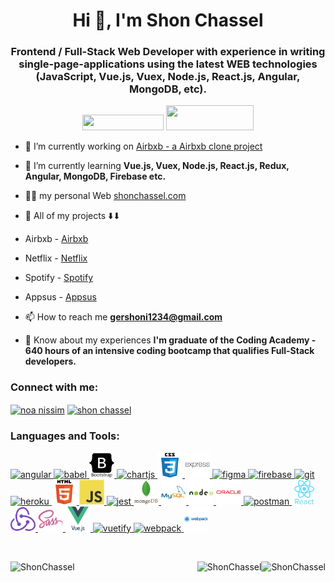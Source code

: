 <h1 align="center">Hi 👋, I'm Shon Chassel</h1>
<h3 align="center">Frontend / Full-Stack Web Developer with experience in writing single-page-applications using the latest WEB technologies (JavaScript, Vue.js, Vuex, Node.js, React.js, Angular, MongoDB, etc).</h3>

<div align="center">
  <img src="https://komarev.com/ghpvc/?username=matrix278&label=Profile%20views&color=48c030&style=flat" height="25" width="130" alt="" />
<a href="https://www.buymeacoffee.com/gershoni120"> <img src="https://cdn.buymeacoffee.com/buttons/v2/default-yellow.png" height="40" width="140" alt="" /></a>
</div>

- 🔭 I’m currently working on [Airbxb - a Airbxb clone project](https://air-bxb.onrender.com/)

- 🌱 I’m currently learning **Vue.js, Vuex, Node.js, React.js, Redux, Angular, MongoDB, Firebase etc.**

- 👨‍💻  my personal Web  [shonchassel.com](https://shonchassel.com/)

- 👾 All of my projects ⬇️⬇

- Airbxb - [Airbxb](https://air-bxb.onrender.com)
- Netflix - [Netflix](https://netflix2-0-eosin.vercel.app/)
- Spotify - [Spotify](https://spotify-il.vercel.app/)
- Appsus - [Appsus](https://shonchassel.github.io/Appsus/#/)

- 📫 How to reach me **gershoni1234@gmail.com**

- 📄 Know about my experiences **I'm graduate of the Coding Academy - 640 hours of an intensive coding bootcamp that qualifies Full-Stack developers.**

<h3 align="left">Connect with me:</h3>
<p align="left">
<a href="https://www.linkedin.com/in/gershon-chassel/" target="blank"><img align="center" src="https://raw.githubusercontent.com/rahuldkjain/github-profile-readme-generator/master/src/images/icons/Social/linked-in-alt.svg" alt="noa nissim" height="30" width="40" /></a>
<a href="https://fb.com/gershon chassel" target="blank"><img align="center" src="https://raw.githubusercontent.com/rahuldkjain/github-profile-readme-generator/master/src/images/icons/Social/facebook.svg" alt="shon chassel" height="30" width="40" /></a>
</p>

<h3 align="left">Languages and Tools:</h3>
<p align="left"> <a href="https://angular.io" target="_blank" rel="noreferrer"> <img src="https://angular.io/assets/images/logos/angular/angular.svg" alt="angular" width="40" height="40"/> </a> <a href="https://babeljs.io/" target="_blank" rel="noreferrer"> <img src="https://www.vectorlogo.zone/logos/babeljs/babeljs-icon.svg" alt="babel" width="40" height="40"/> </a> <a href="https://getbootstrap.com" target="_blank" rel="noreferrer"> <img src="https://raw.githubusercontent.com/devicons/devicon/master/icons/bootstrap/bootstrap-plain-wordmark.svg" alt="bootstrap" width="40" height="40"/> </a> <a href="https://www.chartjs.org" target="_blank" rel="noreferrer"> <img src="https://www.chartjs.org/media/logo-title.svg" alt="chartjs" width="40" height="40"/> </a> <a href="https://www.w3schools.com/css/" target="_blank" rel="noreferrer"> <img src="https://raw.githubusercontent.com/devicons/devicon/master/icons/css3/css3-original-wordmark.svg" alt="css3" width="40" height="40"/> </a> <a href="https://expressjs.com" target="_blank" rel="noreferrer"> <img src="https://raw.githubusercontent.com/devicons/devicon/master/icons/express/express-original-wordmark.svg" alt="express" width="40" height="40"/> </a> <a href="https://www.figma.com/" target="_blank" rel="noreferrer"> <img src="https://www.vectorlogo.zone/logos/figma/figma-icon.svg" alt="figma" width="40" height="40"/> </a> <a href="https://firebase.google.com/" target="_blank" rel="noreferrer"> <img src="https://www.vectorlogo.zone/logos/firebase/firebase-icon.svg" alt="firebase" width="40" height="40"/> </a> <a href="https://git-scm.com/" target="_blank" rel="noreferrer"> <img src="https://www.vectorlogo.zone/logos/git-scm/git-scm-icon.svg" alt="git" width="40" height="40"/> </a> <a href="https://heroku.com" target="_blank" rel="noreferrer"> <img src="https://www.vectorlogo.zone/logos/heroku/heroku-icon.svg" alt="heroku" width="40" height="40"/> </a> <a href="https://www.w3.org/html/" target="_blank" rel="noreferrer"> <img src="https://raw.githubusercontent.com/devicons/devicon/master/icons/html5/html5-original-wordmark.svg" alt="html5" width="40" height="40"/> </a> <a href="https://developer.mozilla.org/en-US/docs/Web/JavaScript" target="_blank" rel="noreferrer"> <img src="https://raw.githubusercontent.com/devicons/devicon/master/icons/javascript/javascript-original.svg" alt="javascript" width="40" height="40"/> </a> <a href="https://jestjs.io" target="_blank" rel="noreferrer"> <img src="https://www.vectorlogo.zone/logos/jestjsio/jestjsio-icon.svg" alt="jest" width="40" height="40"/> </a> <a href="https://www.mongodb.com/" target="_blank" rel="noreferrer"> <img src="https://raw.githubusercontent.com/devicons/devicon/master/icons/mongodb/mongodb-original-wordmark.svg" alt="mongodb" width="40" height="40"/> </a> <a href="https://www.mysql.com/" target="_blank" rel="noreferrer"> <img src="https://raw.githubusercontent.com/devicons/devicon/master/icons/mysql/mysql-original-wordmark.svg" alt="mysql" width="40" height="40"/> </a> <a href="https://nodejs.org" target="_blank" rel="noreferrer"> <img src="https://raw.githubusercontent.com/devicons/devicon/master/icons/nodejs/nodejs-original-wordmark.svg" alt="nodejs" width="40" height="40"/> </a> <a href="https://www.oracle.com/" target="_blank" rel="noreferrer"> <img src="https://raw.githubusercontent.com/devicons/devicon/master/icons/oracle/oracle-original.svg" alt="oracle" width="40" height="40"/> </a> <a href="https://postman.com" target="_blank" rel="noreferrer"> <img src="https://www.vectorlogo.zone/logos/getpostman/getpostman-icon.svg" alt="postman" width="40" height="40"/> </a> <a href="https://reactjs.org/" target="_blank" rel="noreferrer"> <img src="https://raw.githubusercontent.com/devicons/devicon/master/icons/react/react-original-wordmark.svg" alt="react" width="40" height="40"/> </a> <a href="https://redux.js.org" target="_blank" rel="noreferrer"> <img src="https://raw.githubusercontent.com/devicons/devicon/master/icons/redux/redux-original.svg" alt="redux" width="40" height="40"/> </a> <a href="https://sass-lang.com" target="_blank" rel="noreferrer"> <img src="https://raw.githubusercontent.com/devicons/devicon/master/icons/sass/sass-original.svg" alt="sass" width="40" height="40"/> </a> <a href="https://vuejs.org/" target="_blank" rel="noreferrer"> <img src="https://raw.githubusercontent.com/devicons/devicon/master/icons/vuejs/vuejs-original-wordmark.svg" alt="vuejs" width="40" height="40"/> </a> <a href="https://vuetifyjs.com/en/" target="_blank" rel="noreferrer"> <img src="https://bestofjs.org/logos/vuetify.svg" alt="vuetify" width="40" height="40"/> </a> <a href="https://webpack.js.org" target="_blank" rel="noreferrer"> <img src="https://res.cloudinary.com/dirvusyaz/image/upload/v1677427208/nextjs-icon-svgrepo-com_cehcqh.svg" alt="webpack" width="40" height="40"/> </a>  <a href="https://webpack.js.org" target="_blank" rel="noreferrer"> <img src="https://raw.githubusercontent.com/devicons/devicon/d00d0969292a6569d45b06d3f350f463a0107b0d/icons/webpack/webpack-original-wordmark.svg" alt="webpack" width="40" height="40"/> </a> </p> 


<p>&nbsp</p>
<!-- <p><img align="left" src="https://github-readme-stats.vercel.app/api/top-langs?username=ShonChassel&show_icons=true&locale=en&layout=compact" alt="ShonChassel"/></p> -->
<p><img align="left" src="https://github-readme-stats.vercel.app/api/top-langs?username=ShonChassel&show_icons=true&locale=en&layout=compact&theme=tokyonight" alt="ShonChassel"/></p>

<p><img align="right" src="https://github-readme-stats.vercel.app/api?username=ShonChassel&show_icons=true&theme=transparent" alt="ShonChassel" /></p>
<p><img align="right" src="https://github-readme-stats.vercel.app/api?username=ShonChassel&show_icons=true&locale=en&theme=tokyonight" alt="ShonChassel" /></p>



